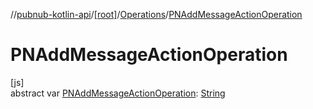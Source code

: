 //[pubnub-kotlin-api](../../../index.md)/[[root]](../index.md)/[Operations](index.md)/[PNAddMessageActionOperation](-p-n-add-message-action-operation.md)

# PNAddMessageActionOperation

[js]\
abstract var [PNAddMessageActionOperation](-p-n-add-message-action-operation.md): [String](https://kotlinlang.org/api/core/kotlin-stdlib/kotlin/-string/index.html)
